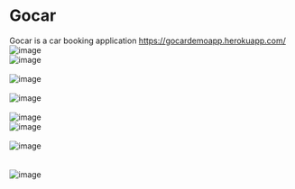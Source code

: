 # Gocar
Gocar is a car booking application 
https://gocardemoapp.herokuapp.com/
<br>
![image](https://user-images.githubusercontent.com/80241460/132862076-220857e5-999f-49db-8909-f666859597f8.png)
<br>
![image](https://user-images.githubusercontent.com/80241460/132862572-68610e28-cd71-4c5e-9cb7-6b6f3363aa1e.png)
<br>
<br>
![image](https://user-images.githubusercontent.com/80241460/132862943-14b1e2a6-2a22-47c9-9277-085ec03893d1.png)
<br><br>
![image](https://user-images.githubusercontent.com/80241460/132863199-8e8d945c-d5ce-453a-85ef-2aefb9899109.png)
<br><br>
![image](https://user-images.githubusercontent.com/80241460/132863266-a480c959-fded-4124-a73f-8b78ff78fd9d.png)
<br>
![image](https://user-images.githubusercontent.com/80241460/132863329-8cda37be-b6e3-4dae-bfba-482d3ae11450.png)
<br><br>
![image](https://user-images.githubusercontent.com/80241460/132867245-238f13f5-d9de-4a81-a6dc-d22123427d79.png)
<br><br><br>
![image](https://user-images.githubusercontent.com/80241460/132867354-fba28015-9cb6-4109-82e6-65f58bcb4a49.png)
<br>
